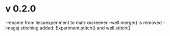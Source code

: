 # v 0.2.0
-rename from leicaexperiment to matrixscreener
-well.merge() is removed
-imagej stitching added: Experiment.stitch() and well.stitch()
